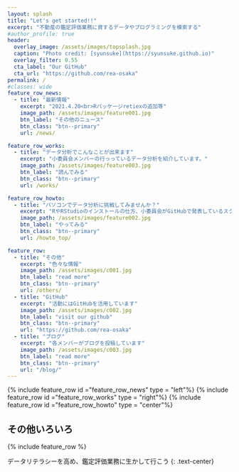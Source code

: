 ```yaml
---
layout: splash
title: "Let's get started!!"
excerpt: "不動産の鑑定評価業務に資するデータやプログラミングを模索する"
#author_profile: true
header:
  overlay_image: /assets/images/topsplash.jpg
  caption: "Photo credit: [syunsuke](https://syunsuke.github.io)"
  overlay_filter: 0.55
  cta_label: "Our GitHub"
  cta_url: "https://github.com/rea-osaka"
permalink: /
#classes: wide
feature_row_news:
  - title: "最新情報"
    excerpt: "2021.4.20<br>Rパッケージretiexの追加等"
    image_path: /assets/images/feature001.jpg
    btn_label: "その他のニュース"
    btn_class: "btn--primary"
    url: /news/

feature_row_works:
  - title: "データ分析でこんなことが出来ます"
    excerpt: "小委員会メンバーの行っっているデータ分析を紹介しています。"
    image_path: /assets/images/feature003.jpg
    btn_label: "読んでみる"
    btn_class: "btn--primary"
    url: /works/

feature_row_howto:
  - title: "パソコンでデータ分析に挑戦してみませんか？"
    excerpt: "RやRStudioのインストールの仕方、小委員会がGitHubで発表しているスクリプト等の活用の仕方を紹介します"
    image_path: /assets/images/feature002.jpg
    btn_label: "やってみる"
    btn_class: "btn--primary"
    url: /howto_top/

feature_row:
  - title: "その他"
    excerpt: "色々な情報"
    image_path: /assets/images/c001.jpg
    btn_label: "read more"
    btn_class: "btn--primary"
    url: /others/
  - title: "GitHub"
    excerpt: "活動にはGitHubを活用しています"
    image_path: /assets/images/c002.jpg
    btn_label: "visit our github"
    btn_class: "btn--primary"
    url: "https://github.com/rea-osaka"
  - title: "ブログ"
    excerpt: "各メンバーがブログを投稿しています"
    image_path: /assets/images/c003.jpg
    btn_label: "read more"
    btn_class: "btn--primary"
    url: "/blog/"
---
```




{% include feature_row id ="feature_row_news" type = "left"%}
{% include feature_row id ="feature_row_works" type = "right"%}
{% include feature_row id ="feature_row_howto" type = "center"%}

## その他いろいろ
{% include feature_row %}

データリテラシーを高め、鑑定評価業務に生かして行こう
{: .text-center}
